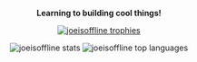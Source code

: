 <p align="center">
  <b>Learning to building cool things!</b><br>
</p>

<p align="center">
  <a href="https://github.com/ryo-ma/github-profile-trophy">
    <img src="https://github-profile-trophy.vercel.app/?username=joeisoffline&theme=darkhub" alt="joeisoffline trophies" />
  </a>
</p>

<p align="center">
  <img src="https://github-readme-stats.vercel.app/api?username=joeisoffline&show_icons=true&locale=en&theme=dark" alt="joeisoffline stats" />
  <img src="https://github-readme-stats.vercel.app/api/top-langs?username=joeisoffline&show_icons=true&locale=en&layout=compact&theme=dark" alt="joeisoffline top languages" />
</p>
